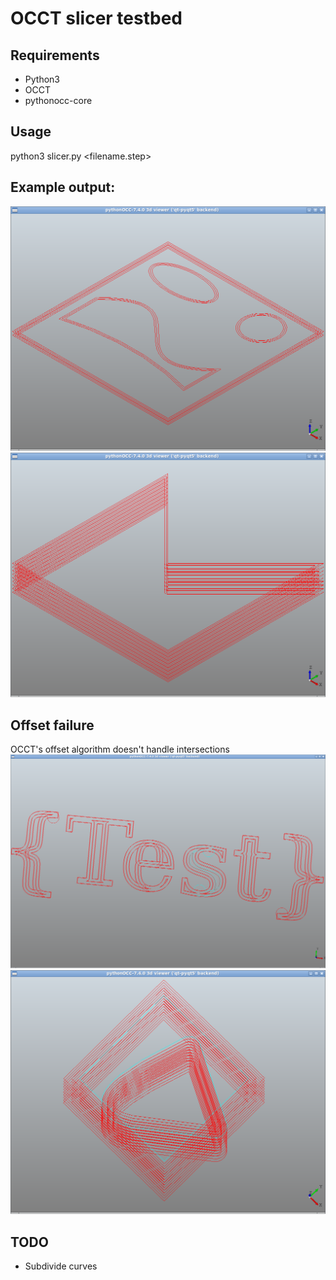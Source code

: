 # OCCT slicer testbed

## Requirements
- Python3
- OCCT
- pythonocc-core

## Usage
python3 slicer.py <filename.step>

## Example output:
![curve test](res/img/curve_test.png)
![concave test](res/img/concave_test.png)

## Offset failure
OCCT's offset algorithm doesn't handle intersections
![](res/img/failure_1.png)
![](res/img/failure_2.png)

## TODO
- Subdivide curves